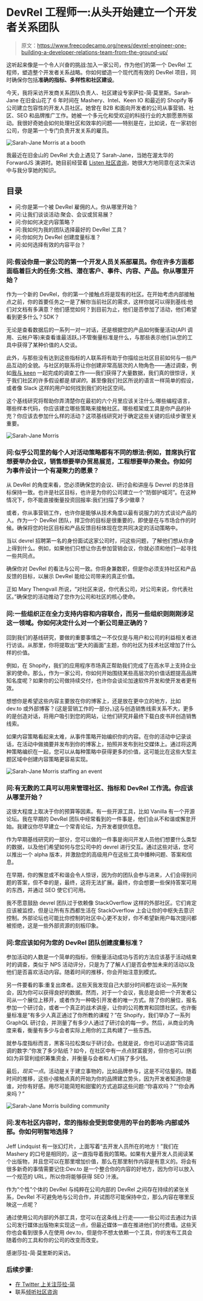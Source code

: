 # DevRel 工程师一:从头开始建立一个开发者关系团队

> 原文：<https://www.freecodecamp.org/news/devrel-engineer-one-building-a-developer-relations-team-from-the-ground-up/>

这听起来像是一个令人兴奋的挑战:加入一家公司，作为他们的第一个 DevRel 工程师，塑造整个开发者关系战略。你如何塑造一个现代而有效的 DevRel 项目，同时确保你包括**准确的指标、多样性和社区建设**。

今天，我将采访开发商关系团队负责人、社区建设专家萨拉-简·莫里斯。Sarah-Jane 在旧金山花了 6 年时间在 Mashery、Intel、Keen IO 和最近的 Shopify 等公司建立包容性的开发人员社区。她曾在 B2B 和面向开发者的公司从事营销、社区、SEO 和品牌推广工作。她被一个多元化和受欢迎的科技行业的大胆愿景所驱动。我很好奇她会如何处理社区和效率的问题——特别是在，比如说，在一家初创公司，你是第一个专门负责开发关系的雇员。

![Sarah-Jane Morris at a booth](img/da1c3d4f359ad360eda6543d7c1a9e9d.png)

我最近在旧金山的 DevRel 大会上遇见了 Sarah-Jane，当她在渥太华的 ForwardJS 演讲时。她目前经营着 [Listen 社区咨询](https://listen.community)，她很大方地同意在这次采访中与我分享她的知识。

## 目录

*   问:你是第一个被 DevRel 雇佣的人。你从哪里开始？
*   问:让我们谈谈活动:聚会、会议或贸易展？
*   问:你如何决定内容策略？
*   问:我如何为我的团队选择最好的 DevRel 工具？
*   问:你如何为 DevRel 创建度量标准？
*   问:如何选择有效的内容平台？

### 问:假设你是一家公司的第一个开发人员关系部雇员。你在许多方面都面临着巨大的任务:文档、潜在客户、事件、内容、产品。你从哪里开始？

作为一个新的 DevRel，你的第一个接触点将是现有的社区。在开始考虑内部接触点之前，你的首要任务之一是了解你当前社区的需求，这样你就可以得到基线:他们对文档有多满意？他们感觉如何？到目前为止，他们是否参加了活动，他们希望看到更多什么？SDK？

无论是查看数据后的一系列一对一对话，还是根据您的产品如何衡量活动(API 调用、云帐户等)来查看谁最活跃。)不管衡量标准是什么，与那些表示他们从您的工具中获得了某种价值的人交谈。

此外，与那些没有达到这些指标的人联系将有助于你描绘出社区目前如何与一些产品互动的全貌。与社区的联系将让你创建非常高层次的人物角色——通过调查，例如[我与 keen](https://dev.to/drnugent/%E2%80%9Dhttps://blog.keen.io/what-we-learned-when-we-surveyed-our-developer-community/%E2%80%9D) 一起完成的调查工作——我们获得了大量数据，我们真的很惊讶，关于我们社区的许多假设都是*错误的*，甚至像我们社区所说的语言一样简单的假设，或者像 Slack 这样的用户如何找到我们的社区空间。

这个基线研究将帮助你弄清楚你在最初的六个月里应该关注什么:哪些编程语言，哪些样本代码，你应该建立哪些策略来接触社区。哪些框架或工具是你产品的补充？你应该去参加什么样的活动？这项基线研究对于确定这些关键的后续步骤至关重要。

![Sarah-Jane Morris](img/501ba87f50388f51a04b9af8d0a2a2f6.png)

### 问:似乎公司里的每个人对活动策略都有不同的想法:例如，首席执行官想要举办会议，销售想要举办贸易展览，工程想要举办聚会。你如何为事件设计一个有凝聚力的愿景？

从 DevRel 的角度来看，您必须确保您的会议、研讨会和讲座与 Devrel 的总体目标保持一致。也许是社区目标，也许是为你的公司建立一个“防御护城河”。在这种情况下，你不能直接衡量投资回报率:我们扫描了多少徽章？

或者，你从事营销工作，也许你是能够从技术角度以最有说服力的方式谈论产品的人。作为一个 DevRel 团队，捍卫你的目标是很重要的，即使是在与市场合作的时候。确保将您的社区目标和产品反馈目标体现在您共同决定的活动策略中。

当以 devrel 招聘第一名的身份面试这家公司时，问这些问题，了解他们想从你身上得到什么。例如，如果他们只想让你去参加营销会议，你就必须和他们一起寻找一些共同点。

确保你对 DevRel 的看法与公司一致。你将身兼数职，但是你必须支持社区和产品反馈的目标，以展示 DevRel 能给公司带来的真正价值。

正如 Mary Thengvall 所说，“对社区来说，你代表公司，对公司来说，你代表社区。”确保您的活动推动了您作为公司和社区的核心使命。

### 问:一些组织正在全力支持内容和内容联合，而另一些组织则刚刚涉足这一领域。你如何决定什么对一个新公司是正确的？

回到我们的基线研究，要做的重要事情之一不仅仅是与用户和公司的利益相关者进行访谈。从那里，你将提取出“更大的画面”主题，你的社区为技术社区增加了什么样的价值。

例如，在 Shopify，我们的应用程序市场真正帮助我们完成了在高水平上支持企业家的使命。那么，作为一家公司，你如何开始围绕某些高层次的价值话题提高品牌知名度呢？如果你的公司做持续交付，也许你会谈论加速软件开发和使开发者更有效。

想想你是希望这些内容主要放在你的博客上，还是放在更中立的地方，比如 dev.to 或外部博客？(这是营销工作的一部分。)这与创造销售线索关系不大，更多的是创造对话，将用户吸引到您的网站，让他们研究并最终下载白皮书并创造销售线索。

如果内容策略看起来太难，从事件策略开始编织你的内容。在你的活动中记录谈话，在活动中做摘要并发布到你的博客上，拍照并发布到社交媒体上。通过将这两种策略编织在一起，您可以从每种策略中获得更多的价值，这可能比在这些大型主题区域中创建内容策略更容易实现。

![Sarah-Jane Morris staffing an event](img/ddd117bccfc0f700f15d6fbd1fb31e86.png)

### 问:有无数的工具可以用来管理社区、指标和 DevRel 工作流。你应该从哪里开始？

这很大程度上取决于你的预算等因素。有一些开源工具，比如 Vanilla 有一个开源论坛。我在早期的 DevRel 团队中经常看到的一件事是，他们会从不和谐或懈怠开始。我建议你尽早建立一个常青论坛，为开发者提供信息。

作为早期基线研究的一部分，您可以做的一件事是询问开发人员他们想要什么类型的数据，以及他们希望如何与您公司中的 devrel 进行交互。通过这些对话，您可以推出一个 alpha 版本，并激励您的高级用户在这些工具中播种问题、答案和信息。

在早期，你的懈怠或不和谐会令人惊讶，因为你的团队会参与进来，人们会得到问题的答案，但不幸的是，最终，这将无法扩展。最终，你会想要一些保持答案可用的东西，并通过 SEO 使它们可用。

我不愿意鼓励 devrel 团队过于依赖像 StackOverflow 这样的外部社区。它们肯定应该被监控，但是让所有东西都生活在 StackOverflow 上会让你的中枢失去意识控制。外部论坛也可能比你控制的社区中心更不友好，你不希望新用户每次提问都被拒绝，这是一些外部资源的刻板印象。

### 问:您应该如何为您的 DevRel 团队创建度量标准？

参加活动的人数是一个简单的指标，但衡量活动成功与否的方法应该基于活动结束时的调查，类似于 NPS 活动评分，只是为了了解人们是否会参加未来的活动以及他们是否喜欢活动内容。随着时间的推移，你会开始注意到模式。

另一件要看的事:重复出席者。这些天我发现自己大部分时间都在谈论一系列聚会，因为你可以获得良好的数据。然而，对于一个会议，我总是会把一个开发者公司从一个展位上移开，或者作为一种吸引开发者的唯一方式。除了你的展位，报名参加一个研讨会，或者一个真正的战术讲座，让你的公司教育和回馈社区。也许衡量标准是“有多少人真正通过了你所教的课程？”在 Shopify，我们举办了一系列 GraphQL 研讨会，并测量了有多少人通过了研讨会的每一步。然后，从商业的角度来看，衡量有多少与会者实际上用你的工具构建了一些东西。

就参与度指标而言，黑客马拉松类似于研讨会。也就是说，你也可以追踪“陈词滥调的数字:”你发了多少贴纸？如今，在社区中有一点点财富疲劳，但你也可以(例如)为非营利组织筹集资金，并衡量与会者和人们捐了多少钱。

最后，*现实一点*。活动是关于建立事物的，比如品牌参与，这是不可估量的。随着时间的推移，这些小接触点真的开始为你的品牌建立势头，因为开发者知道你是谁，对你有好感。用尽可能简短和甜蜜的方式追踪这些问题:“你喜欢吗？”“你会再来吗？”

![Sarah-Jane Morris building community](img/43e7460829cc0cb389f80b3df6768548.png)

### 问:发布社区内容时，您的指标会受到您使用的平台的影响:内部或外部。你如何明智地选择？

Jeff Lindquist 有一张幻灯片，上面写着“去开发人员所在的地方！”我们在 Mashery 的口号是相同的，这一直指导着我的策略。如果有大量开发人员阅读某个出版物，并且您可以在那里增加价值，那么在那里制作内容是有意义的。将会有很多新奇的事情需要记住:Dev.to 是一个整合你的内容的好地方，因为你可以放入一个规范的 URL，所以你将能够获得 SEO 汁液。

作为“个性”个体的 DevRel 与纯粹在公司内部的 DevRel 之间存在持续的紧张关系，DevRel 不可避免地与公司合作，并试图尽可能保持中立，那么内容在哪里反映这一点呢？

通过使用公司内部的外部工具，您可以在这条线上行走——一些公司过去通过为该公司发行媒体出版物来实现这一点，但最近媒体一直在推进他们的付费墙。这些天你也会看到很多人在使用 dev.to，但是你不想太依赖一个工具，你的发布工具会随着你的工具和你的公司的改变而改变。

感谢莎拉-简·莫里斯的采访。

### 后续步骤:

*   [在 Twitter 上关注莎拉-简](https://twitter.com/SarahJaneMorris)
*   联系[倾听社区咨询](https://listen.community)
